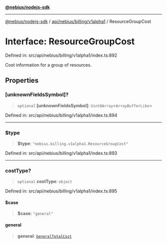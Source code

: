 [**@nebius/nodejs-sdk**](../../../../../README.md)

---

[@nebius/nodejs-sdk](../../../../../README.md) / [api/nebius/billing/v1alpha1](../README.md) / ResourceGroupCost

# Interface: ResourceGroupCost

Defined in: src/api/nebius/billing/v1alpha1/index.ts:892

Cost information for a group of resources.

## Properties

### \[unknownFieldsSymbol\]?

> `optional` **\[unknownFieldsSymbol\]**: `Uint8Array`\<`ArrayBufferLike`\>

Defined in: src/api/nebius/billing/v1alpha1/index.ts:894

---

### $type

> **$type**: `"nebius.billing.v1alpha1.ResourceGroupCost"`

Defined in: src/api/nebius/billing/v1alpha1/index.ts:893

---

### costType?

> `optional` **costType**: `object`

Defined in: src/api/nebius/billing/v1alpha1/index.ts:895

#### $case

> **$case**: `"general"`

#### general

> **general**: [`GeneralTotalCost`](GeneralTotalCost.md)
